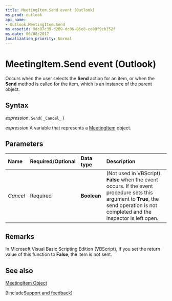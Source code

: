 ```yaml
---
title: MeetingItem.Send event (Outlook)
ms.prod: outlook
api_name:
- Outlook.MeetingItem.Send
ms.assetid: 9dc87c39-d209-dc06-86e8-ce00f9cb152f
ms.date: 06/08/2017
localization_priority: Normal
---
```



# MeetingItem.Send event (Outlook)

Occurs when the user selects the  **Send** action for an item, or when the **Send** method is called for the item, which is an instance of the parent object.


## Syntax

_expression_. `Send`( `_Cancel_` )

_expression_ A variable that represents a [MeetingItem](Outlook.MeetingItem.md) object.


## Parameters



|Name|Required/Optional|Data type|Description|
|:-----|:-----|:-----|:-----|
| _Cancel_|Required| **Boolean**|(Not used in VBScript).  **False** when the event occurs. If the event procedure sets this argument to **True**, the send operation is not completed and the inspector is left open.|

## Remarks

In Microsoft Visual Basic Scripting Edition (VBScript), if you set the return value of this function to  **False**, the item is not sent.


## See also


[MeetingItem Object](Outlook.MeetingItem.md)

[!include[Support and feedback](~/includes/feedback-boilerplate.md)]